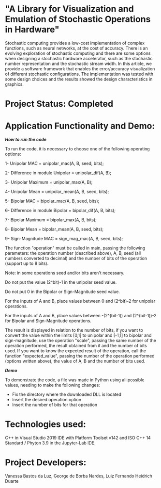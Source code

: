 # "A Library for Visualization and Emulation of Stochastic Operations in Hardware"

Stochastic computing provides a low-cost implementation of complex functions, such as neural networks, at the cost of accuracy. There is an evolving exploration of stochastic computing and there are some options when designing a stochastic hardware accelerator, such as the stochastic number representation and the stochastic stream width. In this article, we provide a software framework that enables the error/accuracy visualization of different stochastic configurations. The implementation was tested with some design choices and the results showed the design characteristics in graphics.

# Project Status: Completed

# Application Functionality and Demo:

***How to run the code***

To run the code, it is necessary to choose one of the following operating options:

1- Unipolar MAC = unipolar_mac(A, B, seed, bits);

2- Difference in module Unipolar = unipolar_dif(A, B);

3- Unipolar Maximum = unipolar_max(A, B);

4- Unipolar Mean = unipolar_mean(A, B, seed, bits);

5- Bipolar MAC = bipolar_mac(A, B, seed, bits);

6- Difference in module Bipolar = bipolar_dif(A, B, bits);

7- Bipolar Maximum = bipolar_max(A, B, bits);

8- Bipolar Mean = bipolar_mean(A, B, seed, bits);

9- Sign-Magnitude MAC = sign_mag_mac(A, B, seed, bits);


The function "operation" must be called in main, passing the following parameters: the operation number (described above), A, B, seed (all numbers converted to decimal) and the number of bits of the operation (support up to 8 bits).

Note: in some operations seed and/or bits aren't necessary.

Do not put the value (2^bit)-1 in the unipolar seed value.

Do not put 0 in the Bipolar or Sign-Magnitude seed value.

For the inputs of A and B, place values between 0 and (2^bit)-2 for unipolar operations.

For the inputs of A and B, place values between -(2^(bit-1)) and (2^(bit-1))-2 for Bipolar and Sign-Magnitude operations.

The result is displayed in relation to the number of bits, if you want to convert the value within the limits [0,1] to unipolar and [-1,1] to bipolar and sign-magnitude, use the operation "scale", passing the same number of the operation performed, the result obtained from it and the number of bits used.
If you want to know the expected result of the operation, call the function "expected_value", passing the number of the operation performed (options written above), the value of A, B and the number of bits used.

***Demo***

To demonstrate the code, a file was made in Python using all possible values, needing to make the following changes:

- Fix the directory where the downloaded DLL is located
- Insert the desired operation option
- Insert the number of bits for that operation

# Technologies used:
C++ in Visual Studio 2019 IDE with Platform Toolset v142 and ISO C++ 14 Standard / Phyton 3.9 in the Jupyter-Lab IDE.

# Project Developers:
Vanessa Bastos da Luz, George de Borba Nardes, Luiz Fernando Heidrich Duarte

